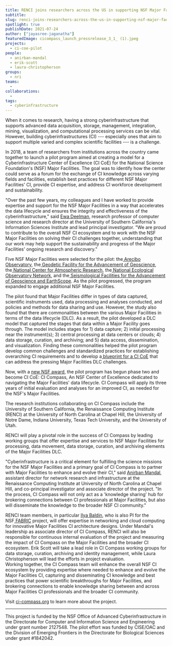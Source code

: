 ```yaml
---
title: RENCI joins researchers across the US in supporting NSF Major Facilities with data lifecycle management efforts through new NSF-funded Center of Excellence
subtitle: 
slug: renci-joins-researchers-across-the-us-in-supporting-nsf-major-facilities-with-data-lifecycle-management-efforts-through-new-nsf-funded-center-of-excellence
spotlight: true
publishDate: 2021-07-24
author: ["jayasree-jaganatha"]
featuredImage: cicompass_launch_pressrelease_3_1_ (1).jpeg
projects:
  - ci-coe-pilot
people:
  - anirban-mandal
  - erik-scott
  - laura-christopherson
groups:
  - nri
teams:
  - 
collaborations:
  - 
tags:
  - cyberinfrastructure
---
```


When it comes to research, having a strong cyberinfrastructure that supports advanced data acquisition, storage, management, integration, mining, visualization, and computational processing services can be vital. However, building cyberinfrastructures (CI) --- especially ones that aim to support multiple varied and complex scientific facilities --- is a challenge.

In 2018, a team of researchers from institutions across the country came together to launch a pilot program aimed at creating a model for a Cyberinfrastructure Center of Excellence (CI CoE) for the National Science Foundation's (NSF) Major Facilities. The goal was to identify how the center could serve as a forum for the exchange of CI knowledge across varying fields and facilities, establish best practices for different NSF Major Facilities' CI, provide CI expertise, and address CI workforce development and sustainability.

"Over the past few years, my colleagues and I have worked to provide expertise and support for the NSF Major Facilities in a way that accelerates the data lifecycle and ensures the integrity and effectiveness of the cyberinfrastructure," said [Ewa Deelman](https://deelman.isi.edu/), research professor of computer science and research director at the University of Southern California's Information Sciences Institute and lead principal investigator. "We are proud to contribute to the overall NSF CI ecosystem and to work with the NSF Major Facilities on solving their CI challenges together, understanding that our work may help support the sustainability and progress of the Major Facilities' ongoing research and discovery."

Five NSF Major Facilities were selected for the pilot: the[ Arecibo Observatory](https://www.tacc.utexas.edu/-/continuing-arecibo-s-legacy), the[ Geodetic Facility for the Advancement of Geoscience](https://www.unavco.org/what-we-do/gage-facility/), the[ National Center for Atmospheric Research](https://ncar.ucar.edu/), the[ National Ecological Observatory Network](https://www.neonscience.org/), and the[ Seismological Facilities for the Advancement of Geoscience and EarthScope](https://www.iris.edu/hq/). As the pilot progressed, the program expanded to engage additional NSF Major Facilities.

The pilot found that Major Facilities differ in types of data captured, scientific instruments used, data processing and analyses conducted, and policies and methods for data sharing and use. However, the study also found that there are commonalities between the various Major Facilities in terms of the data lifecycle (DLC). As a result, the pilot developed a DLC model that captured the stages that data within a Major Facility goes through. The model includes stages for 1) data capture; 2) initial processing near the instrument(s); 3) central processing at data centers or clouds; 4) data storage, curation, and archiving; and 5) data access, dissemination, and visualization. Finding these commonalities helped the pilot program develop common challenges and standardized practices for establishing overarching CI requirements and to develop a[ blueprint for a CI CoE](https://zenodo.org/record/4587866#.YMXP_i2z1-U) that can address the pressing Major Facilities DLC challenges.

Now, with a [new NSF award](https://www.nsf.gov/awardsearch/showAward?AWD_ID=2127548&HistoricalAwards=false), the pilot program has begun phase two and become CI CoE: CI Compass, An NSF Center of Excellence dedicated to navigating the Major Facilities' data lifecycle. CI Compass will apply its three years of initial evaluation and analyses for an improved CI, as needed for the NSF's Major Facilities.

The research institutions collaborating on CI Compass include the University of Southern California, the Renaissance Computing Institute (RENCI) at the University of North Carolina at Chapel Hill, the University of Notre Dame, Indiana University, Texas Tech University, and the University of Utah.

RENCI will play a pivotal role in the success of CI Compass by leading working groups that offer expertise and services to NSF Major Facilities for processing, data movement, data storage, curation, and archiving elements of the Major Facilities DLC.   

"Cyberinfrastructure is a critical element for fulfilling the science missions for the NSF Major Facilities and a primary goal of CI Compass is to partner with Major Facilities to enhance and evolve their CI," said [Anirban Mandal](https://sites.google.com/view/anirbanmandal/home), assistant director for network research and infrastructure at the Renaissance Computing Institute at University of North Carolina at Chapel Hill, and co-principal investigator and associate director of the project. "In the process, CI Compass will not only act as a 'knowledge sharing' hub for brokering connections between CI professionals at Major Facilities, but also will disseminate the knowledge to the broader NSF CI community."

RENCI team members, in particular [Ilya Baldin](http://nrig.renci.org/staff/ilya-baldin/), who is also PI for the NSF[ FABRIC](https://fabric-testbed.net/) project, will offer expertise in networking and cloud computing for innovative Major Facilities CI architecture designs. Under Mandal's leadership as associate director of CI Compass, RENCI will also be responsible for continuous internal evaluation of the project and measuring the impact of CI Compass on the Major Facilities and the broader CI ecosystem. Erik Scott will take a lead role in CI Compass working groups for data storage, curation, archiving and identity management, while Laura Christopherson will lead the efforts in project evaluation.\
Working together, the CI Compass team will enhance the overall NSF CI ecosystem by providing expertise where needed to enhance and evolve the Major Facilities CI, capturing and disseminating CI knowledge and best practices that power scientific breakthroughs for Major Facilities, and brokering connections to enable knowledge sharing between and across Major Facilities CI professionals and the broader CI community. 

Visit [ci-compass.org](http://ci-compass.org/) to learn more about the project.

* * * * *

This project is funded by the NSF Office of Advanced Cyberinfrastructure in the Directorate for Computer and Information Science and Engineering under grant number 2127548. The pilot effort was funded by CISE/OAC and the Division of Emerging Frontiers in the Directorate for Biological Sciences under grant #1842042.
